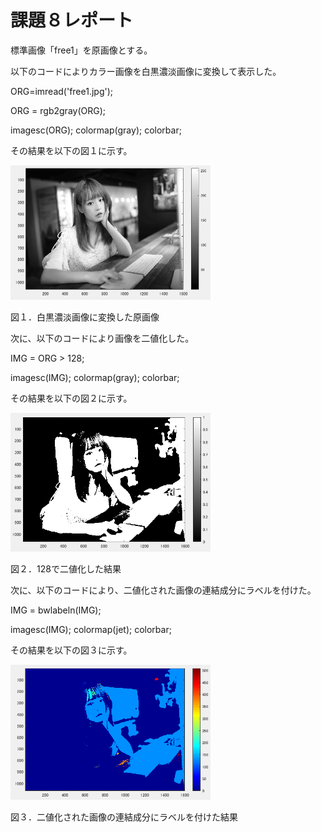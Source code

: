 # 課題８レポート

標準画像「free1」を原画像とする。

以下のコードによりカラー画像を白黒濃淡画像に変換して表示した。

ORG=imread('free1.jpg');

ORG = rgb2gray(ORG);

imagesc(ORG); colormap(gray); colorbar;

その結果を以下の図１に示す。

<img src="https://github.com/ShuheiSato6/lecture_image_processing/blob/master/kadai_img/kadai8-1.PNG" width="320px">

図１．白黒濃淡画像に変換した原画像

次に、以下のコードにより画像を二値化した。

IMG = ORG > 128;

imagesc(IMG); colormap(gray); colorbar;

その結果を以下の図２に示す。

<img src="https://github.com/ShuheiSato6/lecture_image_processing/blob/master/kadai_img/kadai8-2.PNG" width="320px">

図２．128で二値化した結果

次に、以下のコードにより、二値化された画像の連結成分にラベルを付けた。

IMG = bwlabeln(IMG);

imagesc(IMG); colormap(jet); colorbar;

その結果を以下の図３に示す。

<img src="https://github.com/ShuheiSato6/lecture_image_processing/blob/master/kadai_img/kadai8-3.PNG" width="320px">

図３．二値化された画像の連結成分にラベルを付けた結果
